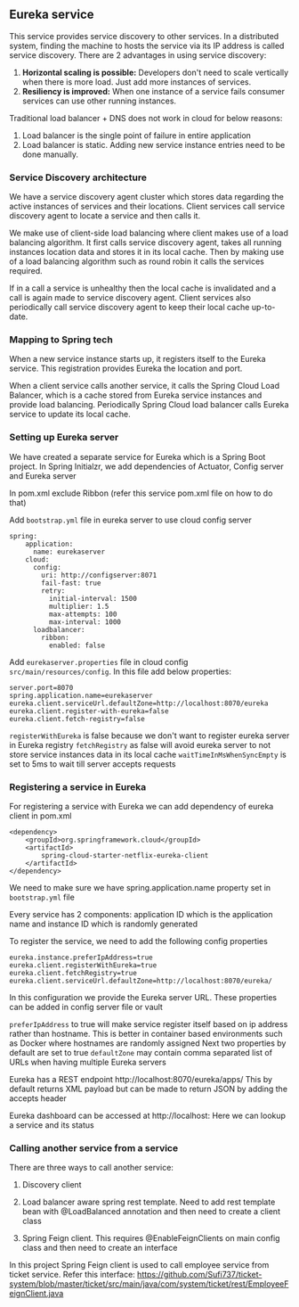 ## Eureka service
This service provides service discovery to other services. In a distributed system, finding the machine to hosts the service via its IP address is called service discovery.
There are 2 advantages in using service discovery:
1. <b>Horizontal scaling is possible:</b> Developers don't need to scale vertically when there is more load. Just add more instances of services.
2. <b>Resiliency is improved:</b> When one instance of a service fails consumer services can use other running instances.

Traditional load balancer + DNS does not work in cloud for below reasons:
1. Load balancer is the single point of failure in entire application
2. Load balancer is static. Adding new service instance entries need to be done manually.

### Service Discovery architecture

We have a service discovery agent cluster which stores data regarding the active instances of services and their locations. Client services call service discovery agent to locate a service and then calls it.

We make use of client-side load balancing where client makes use of a load balancing algorithm. It first calls service discovery agent, takes all running instances location data and stores it in its local cache. Then by making use of a load balancing algorithm such as round robin it calls the services required.

If in a call a service is unhealthy then the local cache is invalidated and a call is again made to service discovery agent. Client services also periodically call service discovery agent to keep their local cache up-to-date.

### Mapping to Spring tech
When a new service instance starts up, it registers itself to the Eureka service. This registration provides Eureka the location and port.

When a client service calls another service, it calls the Spring Cloud Load Balancer, which is a cache stored from Eureka service instances and provide load balancing. Periodically Spring Cloud load balancer calls Eureka service to update its local cache.

### Setting up Eureka server
We have created a separate service for Eureka which is a Spring Boot project. In Spring Initialzr, we add dependencies of Actuator, Config server and Eureka server

In pom.xml exclude Ribbon (refer this service pom.xml file on how to do that)

Add `bootstrap.yml` file in eureka server to use cloud config server
```
spring:
    application:
      name: eurekaserver 
    cloud:
      config: 
        uri: http://configserver:8071
        fail-fast: true
        retry:
          initial-interval: 1500
          multiplier: 1.5
          max-attempts: 100
          max-interval: 1000
      loadbalancer:
        ribbon:
          enabled: false
```

Add `eurekaserver.properties` file in cloud config `src/main/resources/config`. In this file add below properties:
```
server.port=8070
spring.application.name=eurekaserver
eureka.client.serviceUrl.defaultZone=http://localhost:8070/eureka
eureka.client.register-with-eureka=false
eureka.client.fetch-registry=false
```
`registerWithEureka` is false because we don't want to register eureka server in Eureka registry
`fetchRegistry` as false will avoid eureka server to not store service instances data in its local cache
`waitTimeInMsWhenSyncEmpty` is set to 5ms to wait till server accepts requests

### Registering a service in Eureka

For registering a service with Eureka we can add dependency of eureka client in pom.xml
```
<dependency>
    <groupId>org.springframework.cloud</groupId>
    <artifactId>
        spring-cloud-starter-netflix-eureka-client
    </artifactId>
</dependency>
```

We need to make sure we have spring.application.name property set in `bootstrap.yml` file

Every service has 2 components: application ID which is the application name and instance ID which is randomly generated

To register the service, we need to add the following config properties
```
eureka.instance.preferIpAddress=true
eureka.client.registerWithEureka=true
eureka.client.fetchRegistry=true
eureka.client.serviceUrl.defaultZone=http://localhost:8070/eureka/
```

In this configuration we provide the Eureka server URL. These properties can be added in config server file or vault

`preferIpAddress` to true will make service register itself based on ip address rather than hostname. This is better in container based environments such as Docker where hostnames are randomly assigned
Next two properties by default are set to true
`defaultZone` may contain comma separated list of URLs when having multiple Eureka servers

Eureka has a REST endpoint http://localhost:8070/eureka/apps/<app-name>
This by default returns XML payload but can be made to return JSON by adding the accepts header
  
Eureka dashboard can be accessed at http://localhost:<port>
Here we can lookup a service and its status
  
### Calling another service from a service
  
There are three ways to call another service:
1. Discovery client

2. Load balancer aware spring rest template. Need to add rest template bean with @LoadBalanced annotation and then need to create a client class

3. Spring Feign client. This requires @EnableFeignClients on main config class and then need to create an interface
  
In this project Spring Feign client is used to call employee service from ticket service. Refer this interface: https://github.com/Sufi737/ticket-system/blob/master/ticket/src/main/java/com/system/ticket/rest/EmployeeFeignClient.java